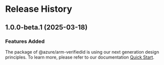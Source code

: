 # Release History
    
## 1.0.0-beta.1 (2025-03-18)

### Features Added

The package of @azure/arm-verifiedid is using our next generation design principles. To learn more, please refer to our documentation [Quick Start](https://aka.ms/azsdk/js/mgmt/quickstart).
